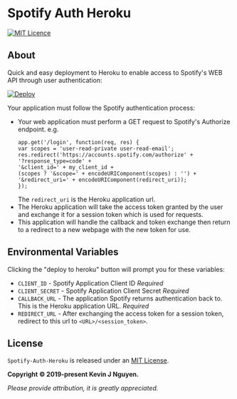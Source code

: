 # Spotify Auth Heroku
[![MIT Licence](https://badges.frapsoft.com/os/mit/mit.png?v=103)][mitLink]

## About
Quick and easy deployment to Heroku to enable access to Spotify's WEB API through user authentication:

[![Deploy](https://www.herokucdn.com/deploy/button.svg)](https://heroku.com/deploy?template=https://github.com/kevinjnguyen/Spotify-Auth-Heroku/tree/master)

Your application must follow the Spotify authentication process:
* Your web application must perform a GET request to Spotify's Authorize endpoint. e.g.
    ```
    app.get('/login', function(req, res) {
    var scopes = 'user-read-private user-read-email';
    res.redirect('https://accounts.spotify.com/authorize' +
    '?response_type=code' +
    '&client_id=' + my_client_id +
    (scopes ? '&scope=' + encodeURIComponent(scopes) : '') +
    '&redirect_uri=' + encodeURIComponent(redirect_uri));
    });
    ```
    The `redirect_uri` is the Heroku application url.
* The Heroku application will take the access token granted by the user and exchange it for a session token which is used for requests.
* This application will handle the callback and token exchange then return to a redirect to a new webpage with the new token for use.

## Environmental Variables
Clicking the "deploy to heroku" button will prompt you for these variables:
* `CLIENT_ID` - Spotify Application Client ID *Required*
* `CLIENT_SECRET` - Spotify Application Client Secret *Required*
* `CALLBACK_URL` - The application Spotify returns authentication back to. This is the Heroku application URL. *Required*
* `REDIRECT_URL` - After exchanging the access token for a session token, redirect to this url to `<URL>/<session_token>`.

## License

`Spotify-Auth-Heroku` is released under an [MIT License][mitLink].

**Copyright &copy; 2019-present Kevin J Nguyen.**

*Please provide attribution, it is greatly appreciated.*

[mitLink]:http://opensource.org/licenses/MIT